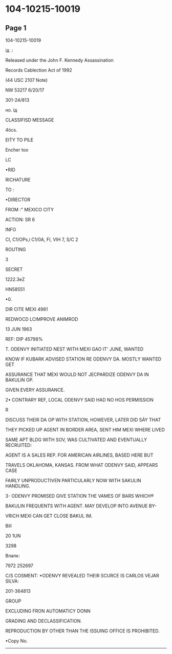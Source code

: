 # 104-10215-10019

## Page 1

104-10215-10019

ід .:

Released under the John F. Kennedy Assassination

Records Cablection Act of 1992

(44 USC 2107 Note)

NW 53217 6/20/17

301-24/813

но. ід

CLASSIFISD MESSAGE

4öсs.

EITY TO PILE

Encher too

LC

•RID

RICHATURE

TO :

•DIRECTOR

FROM :" MEXICO CITY

ACTION: SR 6

INFO

CI, C1/OPs,i C1/0A, FI, VIH 7, S/C 2

ROUTING

3

SECRET

1222.3eZ

HN58551

•0.

DIR CITE MEXI 4981

REDWOCD LCIMPROVE ANIMROD

13 JUN 1963

REF: DIP 45798%

T. ODENVY INITIATED NEST WITH MEXI GAO IT' JUNE, WANTED

KNOW IF KUBARK ADVISED STATION RE ODENVY DA. MOSTLY WANTED GET

ASSURANCE THAT MEXI WOULD NOT JECPARDIZE ODENVY DA IN BAKULIN OP.

GIVEN EVERY ASSURANCE.

2• CONTRARY REF, LOCAL ODENVY SAID HAD NO HOS PERMISSION

R

DISCUSS THEIR DA OP WITH STATION, HOWEVER, LATER DID SÁY THAT

THEY PICKED UP AGENT IN BORDER AREA, SENT HIM MEXI WHERE LIVED

SAME APT BLDG WITH SOV, WAS CULTIVATED AND EVENTUALLY RECRUITED:

AGENT IS A SALES REP. FOR AMERICAN AIRLINES, BASED HERE BUT

TRAVELS OKLAHOMA, KANSAS. FROM WHAT ODENVY SAID, APPEARS CASE

FAIRLY UNPRODUCTIVEN PARTICULARLY NOW WITH SAKULIN HANDLING.

3- ODENVY PROMISED GIVE STATION THE VAMES OF BARS WHICH®

BAKULIN FREQUENTS WITH AGENT. MAY DEVELOP INTO AVENUE BY-

VRICH MEXI CAN GET CLOSE BAKUL IM.

Bill

20 1UN

3298

Влапк:

7972 252697

C/S COSMENT: *ODENVY REVEALED THEIR SCURCE IS CARLOS VEJAR SILVA:

201-364813

GROUP

EXCLUDING FRON AUTOMATICY DONN

GRADING AND DECLASSIFICATION.

REPRODUCTION BY OTHER THAN THE ISSUING OFFICE IS PROHIBITED.

•Copy No.

---

